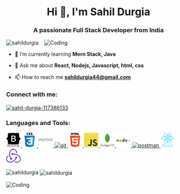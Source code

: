 

<h1 align="center">Hi 👋, I'm Sahil Durgia</h1>
<h3 align="center">A passionate Full Stack Developer from India</h3>
<img align="right" alt="Coding" width="400" src="https://media4.giphy.com/media/qgQUggAC3Pfv687qPC/giphy.gif?cid=ecf05e47qfkh3ir1stbcmz82y0yqt5fyru3rkkr76drk98hp&rid=giphy.gif&ct=g"/>
<p align="left"> <img src="https://komarev.com/ghpvc/?username=sahildurgia&label=Profile%20views&color=0e75b6&style=flat" alt="sahildurgia" /> </p>

- 🌱 I’m currently learning **Mern Stack, Java**

- 💬 Ask me about **React, Nodejs, Javascript, html, css**

- 📫 How to reach me **sahildurgia44@gmail.com**

<h3 align="left">Connect with me:</h3>
<p align="left">
<a href="https://linkedin.com/in/sahil-durgia-117386133" target="blank"><img align="center" src="https://raw.githubusercontent.com/rahuldkjain/github-profile-readme-generator/master/src/images/icons/Social/linked-in-alt.svg" alt="sahil-durgia-117386133" height="30" width="40" /></a>
</p>

<h3 align="left">Languages and Tools:</h3>
<p align="left"> <a href="https://getbootstrap.com" target="_blank" rel="noreferrer"> <img src="https://raw.githubusercontent.com/devicons/devicon/master/icons/bootstrap/bootstrap-plain-wordmark.svg" alt="bootstrap" width="40" height="40"/> </a> <a href="https://www.w3schools.com/css/" target="_blank" rel="noreferrer"> <img src="https://raw.githubusercontent.com/devicons/devicon/master/icons/css3/css3-original-wordmark.svg" alt="css3" width="40" height="40"/> </a> <a href="https://expressjs.com" target="_blank" rel="noreferrer"> <img src="https://raw.githubusercontent.com/devicons/devicon/master/icons/express/express-original-wordmark.svg" alt="express" width="40" height="40"/> </a> <a href="https://git-scm.com/" target="_blank" rel="noreferrer"> <img src="https://www.vectorlogo.zone/logos/git-scm/git-scm-icon.svg" alt="git" width="40" height="40"/> </a> <a href="https://www.w3.org/html/" target="_blank" rel="noreferrer"> <img src="https://raw.githubusercontent.com/devicons/devicon/master/icons/html5/html5-original-wordmark.svg" alt="html5" width="40" height="40"/> </a> <a href="https://developer.mozilla.org/en-US/docs/Web/JavaScript" target="_blank" rel="noreferrer"> <img src="https://raw.githubusercontent.com/devicons/devicon/master/icons/javascript/javascript-original.svg" alt="javascript" width="40" height="40"/> </a> <a href="https://www.mongodb.com/" target="_blank" rel="noreferrer"> <img src="https://raw.githubusercontent.com/devicons/devicon/master/icons/mongodb/mongodb-original-wordmark.svg" alt="mongodb" width="40" height="40"/> </a> <a href="https://nodejs.org" target="_blank" rel="noreferrer"> <img src="https://raw.githubusercontent.com/devicons/devicon/master/icons/nodejs/nodejs-original-wordmark.svg" alt="nodejs" width="40" height="40"/> </a> <a href="https://postman.com" target="_blank" rel="noreferrer"> <img src="https://www.vectorlogo.zone/logos/getpostman/getpostman-icon.svg" alt="postman" width="40" height="40"/> </a> <a href="https://reactjs.org/" target="_blank" rel="noreferrer"> <img src="https://raw.githubusercontent.com/devicons/devicon/master/icons/react/react-original-wordmark.svg" alt="react" width="40" height="40"/> </a> <a href="https://redux.js.org" target="_blank" rel="noreferrer"> <img src="https://raw.githubusercontent.com/devicons/devicon/master/icons/redux/redux-original.svg" alt="redux" width="40" height="40"/> </a> </p>

<p><img align="left" src="https://github-readme-stats.vercel.app/api/top-langs?username=sahildurgia&show_icons=true&locale=en&layout=compact" alt="sahildurgia" /></p>

<p>&nbsp;<img align="center" src="https://github-readme-stats.vercel.app/api?username=sahildurgia&show_icons=true&locale=en" alt="sahildurgia" /></p>

<img align="center" alt="Coding" width="400" src="https://media0.giphy.com/media/v1.Y2lkPTc5MGI3NjExZjkzYzliYmYwZjE3NDZlYjk2ODc4YzVlMDc3NDRiZWM4NzZkZjA5MCZlcD12MV9pbnRlcm5hbF9naWZzX2dpZklkJmN0PWc/2Rc2BC6AwdOncuw6Sf/giphy.gif"/>
